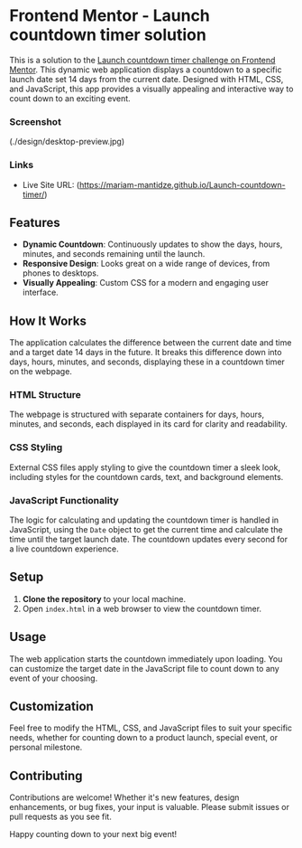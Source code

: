 # Frontend Mentor - Launch countdown timer solution

This is a solution to the [Launch countdown timer challenge on Frontend Mentor](https://www.frontendmentor.io/challenges/launch-countdown-timer-N0XkGfyz-).
This dynamic web application displays a countdown to a specific launch date set 14 days from the current date. Designed with HTML, CSS, and JavaScript, this app provides a visually appealing and interactive way to count down to an exciting event.

### Screenshot

(./design/desktop-preview.jpg)

### Links

- Live Site URL: (https://mariam-mantidze.github.io/Launch-countdown-timer/)

## Features

- **Dynamic Countdown**: Continuously updates to show the days, hours, minutes, and seconds remaining until the launch.
- **Responsive Design**: Looks great on a wide range of devices, from phones to desktops.
- **Visually Appealing**: Custom CSS for a modern and engaging user interface.

## How It Works

The application calculates the difference between the current date and time and a target date 14 days in the future. It breaks this difference down into days, hours, minutes, and seconds, displaying these in a countdown timer on the webpage.

### HTML Structure

The webpage is structured with separate containers for days, hours, minutes, and seconds, each displayed in its card for clarity and readability.

### CSS Styling

External CSS files apply styling to give the countdown timer a sleek look, including styles for the countdown cards, text, and background elements.

### JavaScript Functionality

The logic for calculating and updating the countdown timer is handled in JavaScript, using the `Date` object to get the current time and calculate the time until the target launch date. The countdown updates every second for a live countdown experience.

## Setup

1. **Clone the repository** to your local machine.
2. Open `index.html` in a web browser to view the countdown timer.

## Usage

The web application starts the countdown immediately upon loading. You can customize the target date in the JavaScript file to count down to any event of your choosing.

## Customization

Feel free to modify the HTML, CSS, and JavaScript files to suit your specific needs, whether for counting down to a product launch, special event, or personal milestone.

## Contributing

Contributions are welcome! Whether it's new features, design enhancements, or bug fixes, your input is valuable. Please submit issues or pull requests as you see fit.

Happy counting down to your next big event!
